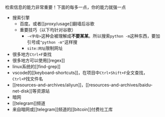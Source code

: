 检索信息的能力非常重要！下面的每多一点，你的能力就强一点
- 搜索引擎
  - 百度。或者[[proxy/usage]]翻墙后谷歌
  - 重要技巧（以下均针对谷歌）
    - `-<字母>`这种会被理解成**不要某某**。所以搜索`python -m`这种东西，要加引号成`"python -m"`这样搜
    - `site:网址`限制网址
- 很多地方`Ctrl+F`查找
- 很多地方可以使用[[regex]]
- linux系统的[[find-grep]]
- vscode的[[keyboard-shortcuts]]，在项目中`Ctrl+Shift+F`全文查找，`Ctrl+P`找文件名
- [[resources-and-archives/aliyun]]，[[resources-and-archives/baidu-net-disk]]等资源站
- 暗网
- [[telegram]]频道
- 来自暗网或[[telegram]]频道的[[bitcoin]]付费社工库